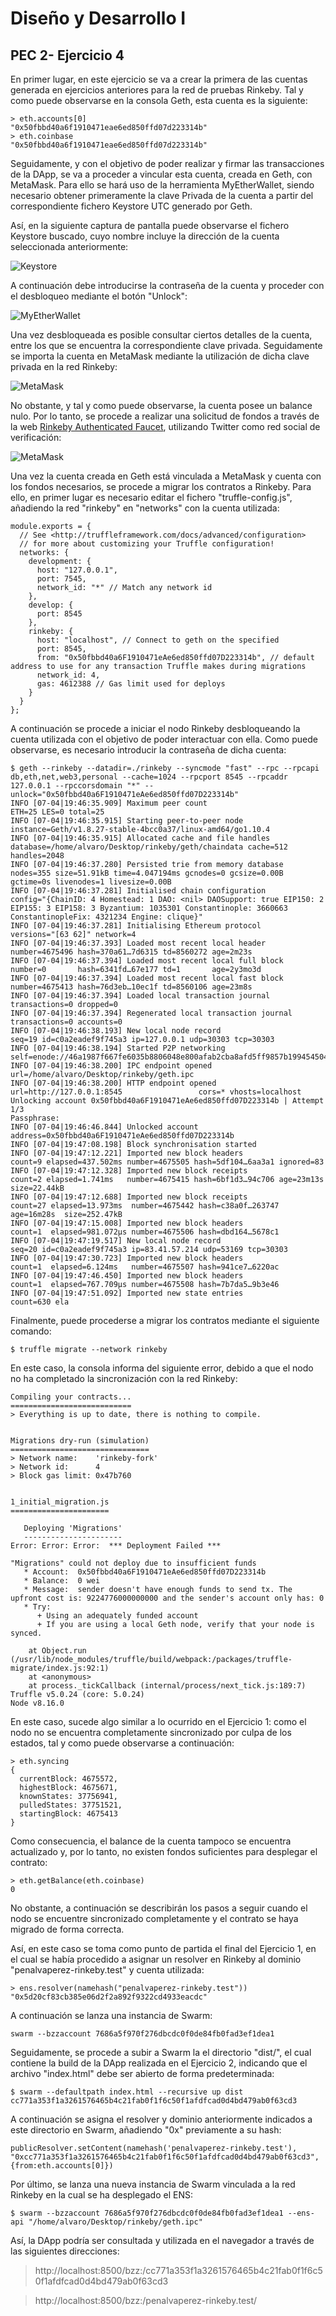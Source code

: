 ﻿# Diseño y Desarrollo I

## PEC 2- Ejercicio 4

En primer lugar, en este ejercicio se va a crear la primera de las cuentas generada en ejercicios anteriores para la red de pruebas Rinkeby. Tal y como puede observarse en la consola Geth, esta cuenta es la siguiente:

    > eth.accounts[0]
    "0x50fbbd40a6f1910471eae6ed850ffd07d223314b"
    > eth.coinbase
    "0x50fbbd40a6f1910471eae6ed850ffd07d223314b"

Seguidamente, y con el objetivo de poder realizar y firmar las transacciones de la DApp, se va a proceder a vincular esta cuenta, creada en Geth, con MetaMask. Para ello se hará uso de la herramienta MyEtherWallet, siendo necesario obtener primeramente la clave Privada de la cuenta a partir del correspondiente fichero Keystore UTC generado por Geth.

Así, en la siguiente captura de pantalla puede observarse el fichero Keystore buscado, cuyo nombre incluye la dirección de la cuenta seleccionada anteriormente:

![Keystore](https://github.com/penalvaperez/DDI-PEC2/blob/master/DDI-PEC2-Ejercicio4/Image1.png)

A continuación debe introducirse la contraseña de la cuenta y proceder con el desbloqueo mediante el botón "Unlock":

![MyEtherWallet](https://github.com/penalvaperez/DDI-PEC2/blob/master/DDI-PEC2-Ejercicio4/Image2.png)

Una vez desbloqueada es posible consultar ciertos detalles de la cuenta, entre los que se encuentra la correspondiente clave privada. Seguidamente se importa la cuenta en MetaMask mediante la utilización de dicha clave privada en la red Rinkeby:

![MetaMask](https://github.com/penalvaperez/DDI-PEC2/blob/master/DDI-PEC2-Ejercicio4/Image3.png)

No obstante, y tal y como puede observarse, la cuenta posee un balance nulo. Por lo tanto, se procede a realizar una solicitud de fondos a través de la web [Rinkeby Authenticated Faucet](https://faucet.rinkeby.io/), utilizando Twitter como red social de verificación:

![MetaMask](https://github.com/penalvaperez/DDI-PEC2/blob/master/DDI-PEC2-Ejercicio4/Image4.png)

Una vez la cuenta creada en Geth está vinculada a MetaMask y cuenta con los fondos necesarios, se procede a migrar los contratos a Rinkeby. Para ello, en primer lugar es necesario editar el fichero "truffle-config.js", añadiendo la red "rinkeby" en "networks" con la cuenta utilizada:

    module.exports = {
      // See <http://truffleframework.com/docs/advanced/configuration>
      // for more about customizing your Truffle configuration!
      networks: {
        development: {
          host: "127.0.0.1",
          port: 7545,
          network_id: "*" // Match any network id
        },
        develop: {
          port: 8545
        },
        rinkeby: {
          host: "localhost", // Connect to geth on the specified
          port: 8545,
          from: "0x50fbbd40a6F1910471eAe6ed850ffd07D223314b", // default address to use for any transaction Truffle makes during migrations
          network_id: 4,
          gas: 4612388 // Gas limit used for deploys
        }
      }
    };

A continuación se procede a iniciar el nodo Rinkeby desbloqueando la cuenta utilizada con el objetivo de poder interactuar con ella. Como puede observarse, es necesario introducir la contraseña de dicha cuenta:

    $ geth --rinkeby --datadir=./rinkeby --syncmode "fast" --rpc --rpcapi db,eth,net,web3,personal --cache=1024 --rpcport 8545 --rpcaddr 127.0.0.1 --rpccorsdomain "*" --unlock="0x50fbbd40a6F1910471eAe6ed850ffd07D223314b"
    INFO [07-04|19:46:35.909] Maximum peer count                       ETH=25 LES=0 total=25
    INFO [07-04|19:46:35.915] Starting peer-to-peer node               instance=Geth/v1.8.27-stable-4bcc0a37/linux-amd64/go1.10.4
    INFO [07-04|19:46:35.915] Allocated cache and file handles         database=/home/alvaro/Desktop/rinkeby/geth/chaindata cache=512 handles=2048
    INFO [07-04|19:46:37.280] Persisted trie from memory database      nodes=355 size=51.91kB time=4.047194ms gcnodes=0 gcsize=0.00B gctime=0s livenodes=1 livesize=0.00B
    INFO [07-04|19:46:37.281] Initialised chain configuration          config="{ChainID: 4 Homestead: 1 DAO: <nil> DAOSupport: true EIP150: 2 EIP155: 3 EIP158: 3 Byzantium: 1035301 Constantinople: 3660663  ConstantinopleFix: 4321234 Engine: clique}"
    INFO [07-04|19:46:37.281] Initialising Ethereum protocol           versions="[63 62]" network=4
    INFO [07-04|19:46:37.393] Loaded most recent local header          number=4675496 hash=370a61…7d6315 td=8560272 age=2m23s
    INFO [07-04|19:46:37.394] Loaded most recent local full block      number=0       hash=6341fd…67e177 td=1       age=2y3mo3d
    INFO [07-04|19:46:37.394] Loaded most recent local fast block      number=4675413 hash=76d3eb…10ec1f td=8560106 age=23m8s
    INFO [07-04|19:46:37.394] Loaded local transaction journal         transactions=0 dropped=0
    INFO [07-04|19:46:37.394] Regenerated local transaction journal    transactions=0 accounts=0
    INFO [07-04|19:46:38.193] New local node record                    seq=19 id=c0a2eadef9f745a3 ip=127.0.0.1 udp=30303 tcp=30303
    INFO [07-04|19:46:38.194] Started P2P networking                   self=enode://46a1987f667fe6035b8806048e800afab2cba8afd5ff9857b1994545045911dee8627e350e584f7316ec8ed986689a776fdcd31798ba4c233f7da577d81be178@127.0.0.1:30303
    INFO [07-04|19:46:38.200] IPC endpoint opened                      url=/home/alvaro/Desktop/rinkeby/geth.ipc
    INFO [07-04|19:46:38.200] HTTP endpoint opened                     url=http://127.0.0.1:8545                 cors=* vhosts=localhost
    Unlocking account 0x50fbbd40a6F1910471eAe6ed850ffd07D223314b | Attempt 1/3
    Passphrase: 
    INFO [07-04|19:46:46.844] Unlocked account                         address=0x50fbbd40a6F1910471eAe6ed850ffd07D223314b
    INFO [07-04|19:47:08.198] Block synchronisation started 
    INFO [07-04|19:47:12.221] Imported new block headers               count=9 elapsed=437.502ms number=4675505 hash=5df104…6aa3a1 ignored=83
    INFO [07-04|19:47:12.328] Imported new block receipts              count=2 elapsed=1.741ms   number=4675415 hash=6bf1d3…94c706 age=23m13s  size=22.44kB
    INFO [07-04|19:47:12.688] Imported new block receipts              count=27 elapsed=13.973ms  number=4675442 hash=c38a0f…263747 age=16m28s  size=252.47kB
    INFO [07-04|19:47:15.008] Imported new block headers               count=1  elapsed=981.072µs number=4675506 hash=dbd164…5678c1
    INFO [07-04|19:47:19.517] New local node record                    seq=20 id=c0a2eadef9f745a3 ip=83.41.57.214 udp=53169 tcp=30303
    INFO [07-04|19:47:30.723] Imported new block headers               count=1  elapsed=6.124ms   number=4675507 hash=941ce7…6220ac
    INFO [07-04|19:47:46.450] Imported new block headers               count=1  elapsed=767.709µs number=4675508 hash=7b7da5…9b3e46
    INFO [07-04|19:47:51.092] Imported new state entries               count=630 ela

Finalmente, puede procederse a migrar los contratos mediante el siguiente comando:

    $ truffle migrate --network rinkeby

En este caso, la consola informa del siguiente error, debido a que el nodo no ha completado la sincronización con la red Rinkeby:

    Compiling your contracts...
    ===========================
    > Everything is up to date, there is nothing to compile.
    
    
    Migrations dry-run (simulation)
    ===============================
    > Network name:    'rinkeby-fork'
    > Network id:      4
    > Block gas limit: 0x47b760
    
    
    1_initial_migration.js
    ======================
    
       Deploying 'Migrations'
       ----------------------
    Error: Error: Error:  *** Deployment Failed ***
    
    "Migrations" could not deploy due to insufficient funds
       * Account:  0x50fbbd40a6F1910471eAe6ed850ffd07D223314b
       * Balance:  0 wei
       * Message:  sender doesn't have enough funds to send tx. The upfront cost is: 9224776000000000 and the sender's account only has: 0
       * Try:
          + Using an adequately funded account
          + If you are using a local Geth node, verify that your node is synced.
    
        at Object.run (/usr/lib/node_modules/truffle/build/webpack:/packages/truffle-migrate/index.js:92:1)
        at <anonymous>
        at process._tickCallback (internal/process/next_tick.js:189:7)
    Truffle v5.0.24 (core: 5.0.24)
    Node v8.16.0

En este caso, sucede algo similar a lo ocurrido en el Ejercicio 1: como el nodo no se encuentra completamente sincronizado por culpa de los estados, tal y como puede observarse a continuación:

    > eth.syncing
    {
      currentBlock: 4675572,
      highestBlock: 4675671,
      knownStates: 37756941,
      pulledStates: 37751521,
      startingBlock: 4675413
    }

Como consecuencia, el balance de la cuenta tampoco se encuentra actualizado y, por lo tanto, no existen fondos suficientes para desplegar el contrato:

    > eth.getBalance(eth.coinbase)
    0

No obstante, a continuación se describirán los pasos a seguir cuando el nodo se encuentre sincronizado completamente y el contrato se haya migrado de forma correcta.

Así, en este caso se toma como punto de partida el final del Ejercicio 1, en el cual se había procedido a asignar un resolver en Rinkeby al dominio "penalvaperez-rinkeby.test" y cuenta utilizada:

    > ens.resolver(namehash("penalvaperez-rinkeby.test"))
    "0x5d20cf83cb385e06d2f2a892f9322cd4933eacdc"

A continuación se lanza una instancia de Swarm:

    swarm --bzzaccount 7686a5f970f276dbcdc0f0de84fb0fad3ef1dea1

Seguidamente, se procede a subir a Swarm la el directorio "dist/", el cual contiene la build de la DApp realizada en el Ejercicio 2, indicando que el archivo "index.html" debe ser abierto de forma predeterminada:

    $ swarm --defaultpath index.html --recursive up dist
    cc771a353f1a3261576465b4c21fab0f1f6c50f1afdfcad0d4bd479ab0f63cd3

A continuación se asigna el resolver y dominio anteriormente indicados a este directorio en Swarm, añadiendo "0x" previamente a su hash:

    publicResolver.setContent(namehash('penalvaperez-rinkeby.test'), "0xcc771a353f1a3261576465b4c21fab0f1f6c50f1afdfcad0d4bd479ab0f63cd3",{from:eth.accounts[0]})

Por último, se lanza una nueva instancia de Swarm vinculada a la red Rinkeby en la cual se ha desplegado el ENS:

    $ swarm --bzzaccount 7686a5f970f276dbcdc0f0de84fb0fad3ef1dea1 --ens-api "/home/alvaro/Desktop/rinkeby/geth.ipc"

Así, la DApp podría ser consultada y utilizada en el navegador a través de las siguientes direcciones:

> http://localhost:8500/bzz:/cc771a353f1a3261576465b4c21fab0f1f6c50f1afdfcad0d4bd479ab0f63cd3

> http://localhost:8500/bzz:/penalvaperez-rinkeby.test/


